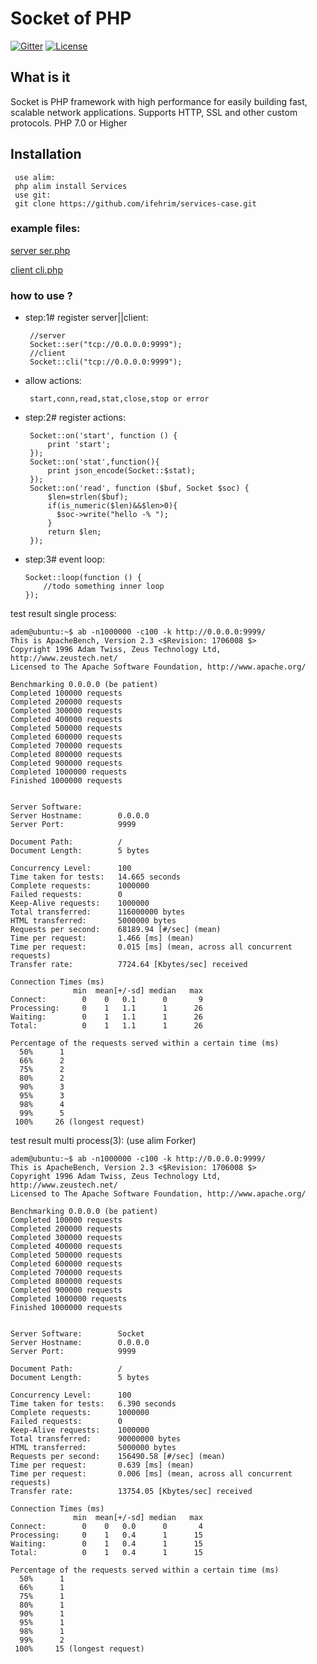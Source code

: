 # Socket of PHP
[![Gitter](https://badges.gitter.im/ifehrim/Socket.svg)]()
[![License](https://poser.pugx.org/ifehrim/Socket/license)]()

## What is it
Socket is PHP framework with high performance for easily building fast, scalable network applications. Supports HTTP, SSL and other custom protocols.
PHP 7.0 or Higher  


## Installation
     use alim:
     php alim install Services
     use git:
     git clone https://github.com/ifehrim/services-case.git 


### example files:

[server ser.php](./ser.php)

[client cli.php](./cli.php)



### how to use ?

-  step:1# register server||client:
   
        //server
        Socket::ser("tcp://0.0.0.0:9999");
        //client
        Socket::cli("tcp://0.0.0.0:9999");
        
        
-  allow actions:
        
        start,conn,read,stat,close,stop or error
        
    
-  step:2# register actions:        
        
        Socket::on('start', function () {
            print 'start';
        });
        Socket::on('stat',function(){
            print json_encode(Socket::$stat);
        });
        Socket::on('read', function ($buf, Socket $soc) {
            $len=strlen($buf);
            if(is_numeric($len)&&$len>0){
              $soc->write("hello -% ");
            }
            return $len;
        });

-  step:3# event loop: 
  
       Socket::loop(function () {
           //todo something inner loop
       });
       
       
       
test result single process:

    adem@ubuntu:~$ ab -n1000000 -c100 -k http://0.0.0.0:9999/
    This is ApacheBench, Version 2.3 <$Revision: 1706008 $>
    Copyright 1996 Adam Twiss, Zeus Technology Ltd, http://www.zeustech.net/
    Licensed to The Apache Software Foundation, http://www.apache.org/
    
    Benchmarking 0.0.0.0 (be patient)
    Completed 100000 requests
    Completed 200000 requests
    Completed 300000 requests
    Completed 400000 requests
    Completed 500000 requests
    Completed 600000 requests
    Completed 700000 requests
    Completed 800000 requests
    Completed 900000 requests
    Completed 1000000 requests
    Finished 1000000 requests
    
    
    Server Software:
    Server Hostname:        0.0.0.0
    Server Port:            9999
    
    Document Path:          /
    Document Length:        5 bytes
    
    Concurrency Level:      100
    Time taken for tests:   14.665 seconds
    Complete requests:      1000000
    Failed requests:        0
    Keep-Alive requests:    1000000
    Total transferred:      116000000 bytes
    HTML transferred:       5000000 bytes
    Requests per second:    68189.94 [#/sec] (mean)
    Time per request:       1.466 [ms] (mean)
    Time per request:       0.015 [ms] (mean, across all concurrent requests)
    Transfer rate:          7724.64 [Kbytes/sec] received
    
    Connection Times (ms)
                  min  mean[+/-sd] median   max
    Connect:        0    0   0.1      0       9
    Processing:     0    1   1.1      1      26
    Waiting:        0    1   1.1      1      26
    Total:          0    1   1.1      1      26
    
    Percentage of the requests served within a certain time (ms)
      50%      1
      66%      2
      75%      2
      80%      2
      90%      3
      95%      3
      98%      4
      99%      5
     100%     26 (longest request)


test result multi process(3): (use alim Forker) 

    adem@ubuntu:~$ ab -n1000000 -c100 -k http://0.0.0.0:9999/
    This is ApacheBench, Version 2.3 <$Revision: 1706008 $>
    Copyright 1996 Adam Twiss, Zeus Technology Ltd, http://www.zeustech.net/
    Licensed to The Apache Software Foundation, http://www.apache.org/
    
    Benchmarking 0.0.0.0 (be patient)
    Completed 100000 requests
    Completed 200000 requests
    Completed 300000 requests
    Completed 400000 requests
    Completed 500000 requests
    Completed 600000 requests
    Completed 700000 requests
    Completed 800000 requests
    Completed 900000 requests
    Completed 1000000 requests
    Finished 1000000 requests
    
    
    Server Software:        Socket
    Server Hostname:        0.0.0.0
    Server Port:            9999
    
    Document Path:          /
    Document Length:        5 bytes
    
    Concurrency Level:      100
    Time taken for tests:   6.390 seconds
    Complete requests:      1000000
    Failed requests:        0
    Keep-Alive requests:    1000000
    Total transferred:      90000000 bytes
    HTML transferred:       5000000 bytes
    Requests per second:    156490.58 [#/sec] (mean)
    Time per request:       0.639 [ms] (mean)
    Time per request:       0.006 [ms] (mean, across all concurrent requests)
    Transfer rate:          13754.05 [Kbytes/sec] received
    
    Connection Times (ms)
                  min  mean[+/-sd] median   max
    Connect:        0    0   0.0      0       4
    Processing:     0    1   0.4      1      15
    Waiting:        0    1   0.4      1      15
    Total:          0    1   0.4      1      15
    
    Percentage of the requests served within a certain time (ms)
      50%      1
      66%      1
      75%      1
      80%      1
      90%      1
      95%      1
      98%      1
      99%      2
     100%     15 (longest request)

